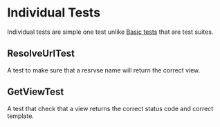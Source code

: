 # Individual Tests

Individual tests are simple one test unlike [Basic tests](tests/basic.md) that are test suites. 

## ResolveUrlTest

A test to make sure that a resrvse name will return the correct view.

## GetViewTest

A test that check that a view returns the correct status code and correct template.